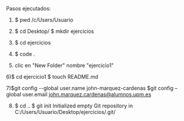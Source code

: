 Pasos ejecutados:

1) $ pwd
/c/Users/Usuario

2) $ cd Desktop/
$ mkdir ejercicios

3) $ cd ejercicios

4) $ code .

5) clic en "New Folder" nombre "ejercicio1"

6)$ cd ejercicio1
$ touch README.md

7)$git config --global user.name john-marquez-cardenas
$git config –global user.email john.marquez.cardenas@alumnos.upm.es

8) $ cd ..
$ git init
Initialized empty Git repository in C:/Users/Usuario/Desktop/ejercicios/.git/